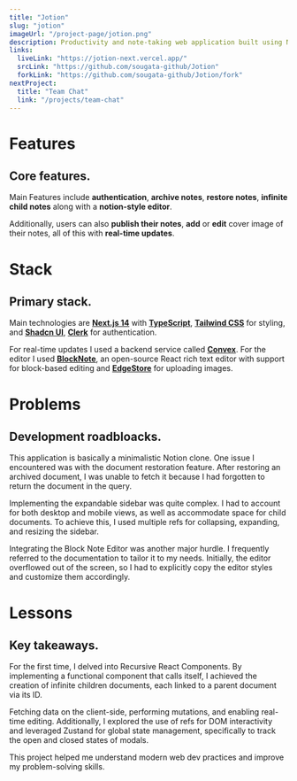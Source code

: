 ```yaml
---
title: "Jotion"
slug: "jotion"
imageUrl: "/project-page/jotion.png"
description: Productivity and note-taking web application built using NextJS.
links:
  liveLink: "https://jotion-next.vercel.app/"
  srcLink: "https://github.com/sougata-github/Jotion"
  forkLink: "https://github.com/sougata-github/Jotion/fork"
nextProject:
  title: "Team Chat"
  link: "/projects/team-chat"
---
```


# Features

## Core features.

Main Features include **authentication**, **archive notes**, **restore notes**, **infinite child notes** along with a **notion-style editor**.

Additionally, users can also **publish their notes**, **add** or **edit** cover image of their notes, all of this with **real-time updates**.

# Stack

## Primary stack.

Main technologies are **[Next.js 14](https://nextjs.org/)** with **[TypeScript](https://www.typescriptlang.org/)**, **[Tailwind CSS](https://tailwindcss.com/)** for styling, and **[Shadcn UI](https://ui.shadcn.com/)**, **[Clerk](https://clerk.com/)** for authentication.

For real-time updates I used a backend service called **[Convex](https://www.convex.dev/)**. For the editor I used **[BlockNote](https://www.blocknotejs.org/)**, an open-source React rich text editor with support for block-based editing and **[EdgeStore](https://edgestore.dev/)** for uploading images.

# Problems

## Development roadbloacks.

This application is basically a minimalistic Notion clone. One issue I encountered was with the document restoration feature. After restoring an archived document, I was unable to fetch it because I had forgotten to return the document in the query.

Implementing the expandable sidebar was quite complex. I had to account for both desktop and mobile views, as well as accommodate space for child documents. To achieve this, I used multiple refs for collapsing, expanding, and resizing the sidebar.

Integrating the Block Note Editor was another major hurdle. I frequently referred to the documentation to tailor it to my needs. Initially, the editor overflowed out of the screen, so I had to explicitly copy the editor styles and customize them accordingly.

# Lessons

## Key takeaways.

For the first time, I delved into Recursive React Components. By implementing a functional component that calls itself, I achieved the creation of infinite children documents, each linked to a parent document via its ID.

Fetching data on the client-side, performing mutations, and enabling real-time editing. Additionally, I explored the use of refs for DOM interactivity and leveraged Zustand for global state management, specifically to track the open and closed states of modals.

This project helped me understand modern web dev practices and improve my problem-solving skills.
